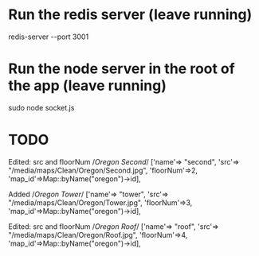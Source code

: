 # Run the redis server (leave running)
redis-server --port 3001

# Run the node server in the root of the app (leave running)
sudo node socket.js


# TODO
Edited: src and floorNum
/*Oregon Second*/ ['name'=> "second", 'src'=> "/media/maps/Clean/Oregon/Second.jpg", 'floorNum'=>2, 'map_id'=>Map::byName("oregon")->id],

Added
/*Oregon Tower*/ ['name'=> "tower", 'src'=> "/media/maps/Clean/Oregon/Tower.jpg", 'floorNum'=>3, 'map_id'=>Map::byName("oregon")->id],

Edited: src and floorNum
/*Oregon Roof*/ ['name'=> "roof", 'src'=> "/media/maps/Clean/Oregon/Roof.jpg", 'floorNum'=>4, 'map_id'=>Map::byName("oregon")->id],
